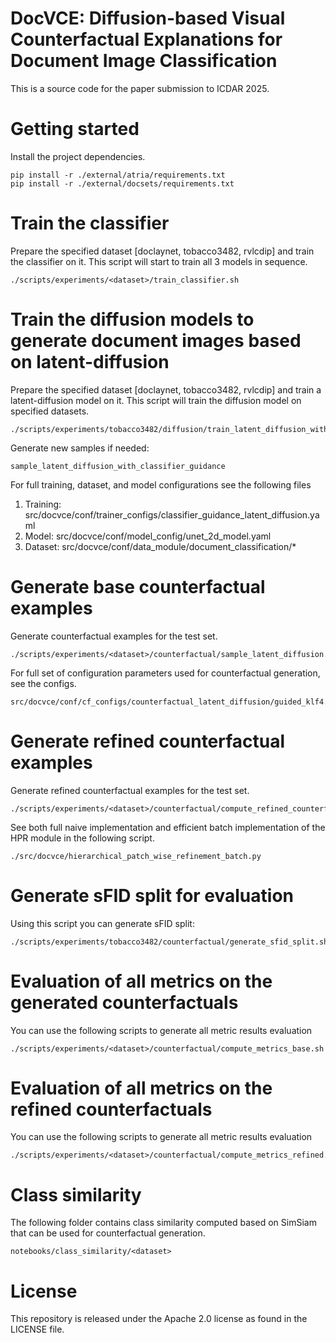 # DocVCE: Diffusion-based Visual Counterfactual Explanations for Document Image Classification
This is a source code for the paper submission to ICDAR 2025.

# Getting started
Install the project dependencies.
```
pip install -r ./external/atria/requirements.txt
pip install -r ./external/docsets/requirements.txt
```

# Train the classifier
Prepare the specified dataset [doclaynet, tobacco3482, rvlcdip] and train the classifier on it. This script will start to train all 3 models in sequence.
```
./scripts/experiments/<dataset>/train_classifier.sh
```

# Train the diffusion models to generate document images based on latent-diffusion
Prepare the specified dataset [doclaynet, tobacco3482, rvlcdip] and train a latent-diffusion model on it. This script will train the diffusion model on specified datasets. 
```
./scripts/experiments/tobacco3482/diffusion/train_latent_diffusion_with_classifier_guidance.sh
```

Generate new samples if needed:
```
sample_latent_diffusion_with_classifier_guidance
```

For full training, dataset, and model configurations see the following files
1. Training: src/docvce/conf/trainer_configs/classifier_guidance_latent_diffusion.yaml
2. Model: src/docvce/conf/model_config/unet_2d_model.yaml
3. Dataset: src/docvce/conf/data_module/document_classification/*

# Generate base counterfactual examples
Generate counterfactual examples for the test set. 
```
./scripts/experiments/<dataset>/counterfactual/sample_latent_diffusion.sh
```
For full set of configuration parameters used for counterfactual generation, see the configs.
```
src/docvce/conf/cf_configs/counterfactual_latent_diffusion/guided_klf4.yaml
```

# Generate refined counterfactual examples
Generate refined counterfactual examples for the test set. 
```
./scripts/experiments/<dataset>/counterfactual/compute_refined_counterfactuals.sh
```
See both full naive implementation and efficient batch implementation of the HPR module in the following script.
```
./src/docvce/hierarchical_patch_wise_refinement_batch.py
```

# Generate sFID split for evaluation 
Using this script you can generate sFID split:
```
./scripts/experiments/tobacco3482/counterfactual/generate_sfid_split.sh
```

# Evaluation of all metrics on the generated counterfactuals
You can use the following scripts to generate all metric results evaluation
```
./scripts/experiments/<dataset>/counterfactual/compute_metrics_base.sh
```

# Evaluation of all metrics on the refined counterfactuals
You can use the following scripts to generate all metric results evaluation
```
./scripts/experiments/<dataset>/counterfactual/compute_metrics_refined.sh
```

# Class similarity
The following folder contains class similarity computed based on SimSiam that can be used for counterfactual generation.
```
notebooks/class_similarity/<dataset>
```

# License
This repository is released under the Apache 2.0 license as found in the LICENSE file.